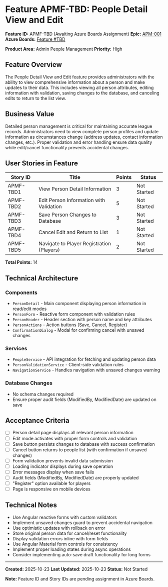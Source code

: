 # Feature APMF-TBD: People Detail View and Edit

**Feature ID:** APMF-TBD (Awaiting Azure Boards Assignment)
**Epic:** [APM-001](../../epics/APM-001-admin-people-management.md)
**Azure Boards:** [Feature #TBD](https://dev.azure.com/rsalit1516/Hoops/_workitems/edit/TBD)

**Product Area:** Admin People Management
**Priority:** High

## Feature Overview

The People Detail View and Edit feature provides administrators with the ability to view comprehensive information about a person and make updates to their data. This includes viewing all person attributes, editing information with validation, saving changes to the database, and canceling edits to return to the list view.

## Business Value

Detailed person management is critical for maintaining accurate league records. Administrators need to view complete person profiles and update information as circumstances change (address updates, contact information changes, etc.). Proper validation and error handling ensure data quality while edit/cancel functionality prevents accidental changes.

## User Stories in Feature

| Story ID  | Title                                    | Points | Status      |
| --------- | ---------------------------------------- | ------ | ----------- |
| APMF-TBD1 | View Person Detail Information           | 3      | Not Started |
| APMF-TBD2 | Edit Person Information with Validation  | 5      | Not Started |
| APMF-TBD3 | Save Person Changes to Database          | 3      | Not Started |
| APMF-TBD4 | Cancel Edit and Return to List           | 1      | Not Started |
| APMF-TBD5 | Navigate to Player Registration (Players)| 2      | Not Started |

**Total Points:** 14

## Technical Architecture

### Components

- `PersonDetail` - Main component displaying person information in read/edit modes
- `PersonForm` - Reactive form component with validation rules
- `PersonHeader` - Header section with person name and key attributes
- `PersonActions` - Action buttons (Save, Cancel, Register)
- `ConfirmationDialog` - Modal for confirming cancel with unsaved changes

### Services

- `PeopleService` - API integration for fetching and updating person data
- `PersonValidationService` - Client-side validation rules
- `NavigationService` - Handles navigation with unsaved changes warning

### Database Changes

- No schema changes required
- Ensure proper audit fields (ModifiedBy, ModifiedDate) are updated on save

## Acceptance Criteria

- [ ] Person detail page displays all relevant person information
- [ ] Edit mode activates with proper form controls and validation
- [ ] Save button persists changes to database with success confirmation
- [ ] Cancel button returns to people list (with confirmation if unsaved changes)
- [ ] Form validation prevents invalid data submission
- [ ] Loading indicator displays during save operation
- [ ] Error messages display when save fails
- [ ] Audit fields (ModifiedBy, ModifiedDate) are properly updated
- [ ] "Register" option available for players
- [ ] Page is responsive on mobile devices

## Technical Notes

- Use Angular reactive forms with custom validators
- Implement unsaved changes guard to prevent accidental navigation
- Use optimistic updates with rollback on error
- Store original person data for cancel/reset functionality
- Display validation errors inline with form fields
- Use Angular Material form controls for consistency
- Implement proper loading states during async operations
- Consider implementing auto-save draft functionality for long forms

---

**Created:** 2025-10-23
**Last Updated:** 2025-10-23
**Status:** Not Started

**Note:** Feature ID and Story IDs are pending assignment in Azure Boards.
